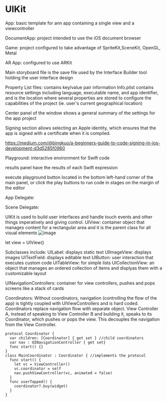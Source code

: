 # UIKit

App: basic template for ann app containing a single view and a viewcontroller

DocumentApp: project intended to use the iOS document browser

Game: project configured to take advantage of SpriteKit,SceneKit, OpenGL, Metal

AR App: configured to use ARKit

Main storyboard file is the save file used by the Interface Builder tool holding the user interface design

Property List files: contains key/value pair information
Info.plist contains resource settings including language, executable name, and app identifier, and is the location where several properties are stored to configure the capabilities of the project (ie. user's current geographical location)

Center panel of the window shows a general summary of the settings for the app project

Signing section allows selecting an Apple identity, which ensures that the app is signed with a certificate when it is compiled.

https://medium.com/@bingkuo/a-beginners-guide-to-code-signing-in-ios-development-d3d5285f0960

Playground: interactive environment for Swift code

results panel have the results of each Swift expression 

execute playground button located in the bottom left-hand corner of the main panel, or click the play buttons to run code in stages on the margin of the editor


App Delegate:

Scene Delegate:

UIKit is used to build user interfaces and handle touch events and other things imperatively and giving control. 
UIView: container object that manages content for a rectangular area and it is the parent class for all visual elements
![image](https://github.com/user-attachments/assets/1e067afd-c37c-4902-b5ef-d884af36159b)

let view = UIView()

Subclasses include:
UILabel: displays static text
UIImageView: displays images
UITextField: displays editable text
UIButton: user interaction that executes custom code
UITableView: for simple lists
UICollectionView: an object that manages an ordered collection of items and displyas them with a customizable layout


UINavigationControllers: container for view controllers, pushes and pops screens like a stack of cards







Coordinators:
Without coordinators, navigation (controlling the flow of the app) is tightly coupled with UIViewControllers and is hard coded. Coordinators replace navigation flow with separate object.
View Controller A, instead of speaking to View Controller B and building it, speaks to its Coordinator, which pushes or pops the view. This decouples the navigation from the View Controller.
```
protocol Coordinator {
  var children: [Coordinator] { get set } //child coordinators
  var nav : UINavigationController { get set}
  func start() {}
}
class MainCoordinator : Coordinator { //implements the protocol
  func start() {
    let vc = ViewController()
    vc.coordinator = self
    nav.pushViewController(vc, animated = false)
  }
  func userTapped() {
    coordinator?.buy(widget)
  }
}
```
